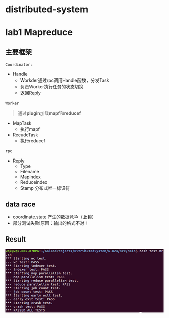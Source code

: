 # distributed-system

# lab1 Mapreduce
## 主要框架
`Coordinator:`  
* Handle
  * Workder通过rpc调用Handle函数，分发Task
  * 负责Worker执行任务的状态切换
  * 返回Reply
 
`Worker`  
>通过**plugin**加载**mapf**和**reducef**
* MapTask
  * 执行mapf 
* RecudeTask
  * 执行reducef
 
`rpc`
* Reply
  - Type
  - Filename
  - Mapindex
  - Reduceindex
  - Stamp 分布式唯一标识符

## data race
- coordinate.state 产生的数据竞争（上锁）  
- 部分测试失败!原因：输出的格式不对！  
## Result
![结果](https://github.com/MingweiGuo/DistributeSystem/blob/main/picture/lab1_test.png)
